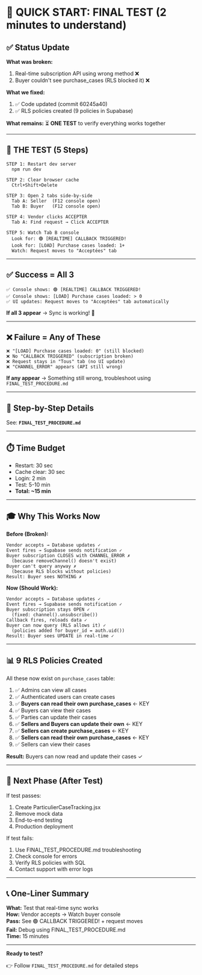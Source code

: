# 🎯 QUICK START: FINAL TEST (2 minutes to understand)

## ✅ Status Update

**What was broken:**
1. Real-time subscription API using wrong method ❌
2. Buyer couldn't see purchase_cases (RLS blocked it) ❌

**What we fixed:**
1. ✅ Code updated (commit 60245a40)
2. ✅ RLS policies created (9 policies in Supabase)

**What remains:**
⏳ **ONE TEST** to verify everything works together

---

## 🚀 THE TEST (5 Steps)

```
STEP 1: Restart dev server
  npm run dev

STEP 2: Clear browser cache
  Ctrl+Shift+Delete

STEP 3: Open 2 tabs side-by-side
  Tab A: Seller  (F12 console open)
  Tab B: Buyer   (F12 console open)

STEP 4: Vendor clicks ACCEPTER
  Tab A: Find request → Click ACCEPTER

STEP 5: Watch Tab B console
  Look for: 🟢 [REALTIME] CALLBACK TRIGGERED!
  Look for: [LOAD] Purchase cases loaded: 1+
  Watch: Request moves to "Acceptées" tab
```

---

## ✅ Success = All 3

```
✅ Console shows: 🟢 [REALTIME] CALLBACK TRIGGERED!
✅ Console shows: [LOAD] Purchase cases loaded: > 0  
✅ UI updates: Request moves to "Acceptées" tab automatically
```

**If all 3 appear** → Sync is working! 🎉

---

## ❌ Failure = Any of These

```
❌ "[LOAD] Purchase cases loaded: 0" (still blocked)
❌ No "CALLBACK TRIGGERED" (subscription broken)
❌ Request stays in "Tous" tab (no UI update)
❌ "CHANNEL_ERROR" appears (API still wrong)
```

**If any appear** → Something still wrong, troubleshoot using `FINAL_TEST_PROCEDURE.md`

---

## 📝 Step-by-Step Details

See: **`FINAL_TEST_PROCEDURE.md`**

---

## ⏱️ Time Budget

- Restart: 30 sec
- Cache clear: 30 sec  
- Login: 2 min
- Test: 5-10 min
- **Total: ~15 min**

---

## 🎓 Why This Works Now

**Before (Broken):**
```
Vendor accepts → Database updates ✓
Event fires → Supabase sends notification ✓
Buyer subscription CLOSES with CHANNEL_ERROR ✗
  (because removeChannel() doesn't exist)
Buyer can't query anyway ✗
  (because RLS blocks without policies)
Result: Buyer sees NOTHING ✗
```

**Now (Should Work):**
```
Vendor accepts → Database updates ✓
Event fires → Supabase sends notification ✓
Buyer subscription stays OPEN ✓
  (fixed: channel().unsubscribe())
Callback fires, reloads data ✓
Buyer can now query (RLS allows it) ✓
  (policies added for buyer_id = auth.uid())
Result: Buyer sees UPDATE in real-time ✓
```

---

## 📊 9 RLS Policies Created

All these now exist on `purchase_cases` table:

1. ✅ Admins can view all cases
2. ✅ Authenticated users can create cases
3. ✅ **Buyers can read their own purchase_cases** ← KEY
4. ✅ Buyers can view their cases
5. ✅ Parties can update their cases
6. ✅ **Sellers and Buyers can update their own** ← KEY
7. ✅ **Sellers can create purchase_cases** ← KEY
8. ✅ **Sellers can read their own purchase_cases** ← KEY
9. ✅ Sellers can view their cases

**Result:** Buyers can now read and update their cases ✓

---

## 🎯 Next Phase (After Test)

If test passes:
1. Create ParticulierCaseTracking.jsx
2. Remove mock data
3. End-to-end testing
4. Production deployment

If test fails:
1. Use FINAL_TEST_PROCEDURE.md troubleshooting
2. Check console for errors
3. Verify RLS policies with SQL
4. Contact support with error logs

---

## 📞 One-Liner Summary

**What:** Test that real-time sync works  
**How:** Vendor accepts → Watch buyer console  
**Pass:** See 🟢 CALLBACK TRIGGERED! + request moves  
**Fail:** Debug using FINAL_TEST_PROCEDURE.md  
**Time:** 15 minutes

---

**Ready to test?** 

👉 Follow `FINAL_TEST_PROCEDURE.md` for detailed steps

